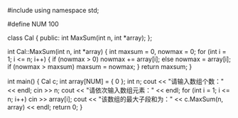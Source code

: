 #include<iostream>
using namespace std;

#define NUM 100

class Cal {
public:
	int MaxSum(int n, int *array);
};

int Cal::MaxSum(int n, int *array)
{
	int maxsum = 0, nowmax = 0;
	for (int i = 1; i <= n; i++)
	{
		if (nowmax > 0) nowmax += array[i];
		else nowmax = array[i];
		if (nowmax > maxsum) maxsum = nowmax;
	}
	return maxsum;
}

int main()
{
	Cal c;
	int array[NUM] = { 0 };
	int n;
	cout << "请输入数组个数：" << endl;
	cin >> n;
	cout << "请依次输入数组元素：" << endl;
	for (int i = 1; i <= n; i++)
		cin >> array[i];
	cout << "该数组的最大子段和为：" << c.MaxSum(n, array) << endl;
	return 0;
}
